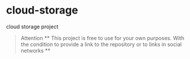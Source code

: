 # cloud-storage

cloud storage project

> Attention
> **
> This project is free to use for your own purposes. With the condition to provide a link to the repository or to links in social networks
> **
